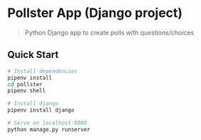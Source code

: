 # Pollster App (Django project)

> Python Django app to create polls with questions/choices

## Quick Start

``` bash
# Install dependencies
pipenv install
cd pollster
pipenv shell

# Install django
pipenv install django

# Serve on localhost:8000
python manage.py runserver
```
